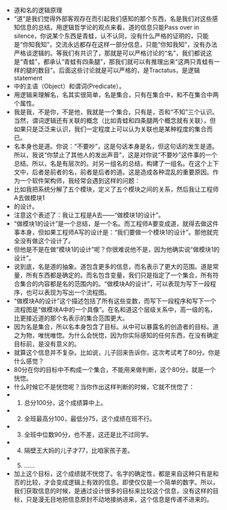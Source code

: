 - 道和名的逻辑原理
- “道”是我们觉得外部客观存在而引起我们感知的那个东西，名是我们对这些感知信息的总结。用逻辑哲学论的观点来看，道的信息只能Pass over in silence，你说某个东西是青蛙，认不认同，没有什么严格的证明的，只能是“你知我知”，交流永远都存在这样一部分信息，只能“你知我知”，没有办法严格谈逻辑的。等我们有共识了，那就是可以严格讨论的“名”，我们都说这是“青蛙”，都承认“青蛙有四条腿”，那我们就可以有推理出来“这两只青蛙有一样的腿的数目”。后面这些讨论就是可以严格的，是Tractatus，是逻辑statement
- 中的主语（Object）和谓词(Predicate）。
- 用逻辑来理解名，名其实很简单，名是集合，只有在集合中，和不在集合中两个属性。
- 我是我，不是你，不是他，我就是一个集合。只有是，否和“不知”三个认识。当然，谓词逻辑还有关联的概念（比如青蛙和四条腿两个概念就有关联），但如果只是泛泛来认识，我们一定程度上可以认为关联也是某种程度的集合而已。
- 名本身也是道。你说：“不要吵”，这是句话本身是名，但这句话的发生是道。所以，我说“你禁止了其他人的发出声音”，这是对你说“不要吵”这件事的一个总结。所以，名是有层次的。对另一组名的总结，构建了一组名。在这个上下文中，后者是前者的名，前者是后者的道。这是造成各种混乱的重要原因。作为一个软件架构师，我经常会遇到这样的问题：
- 比如我把系统分解了五个模块，定义了五个模块之间的关系，然后我让工程师A去做模块1
- 的设计。
- 注意这个表述了：我让工程是A去——“做模块1的设计”。
- “做模块1的设计”是一个总结，是一个名。而工程师A要变成道，就得去做这件事本身，但如果工程师A写的设计是：“我们要做一个模块1的设计”。那他就完全没有做这个设计了。
- 但他是不是在做“模块1的设计”呢？你很难说他不是，因为他确实说“做模块1的设计”。
- 说到底，名是道的抽象。道包含更多的信息，而名表示了更大的范围。道是常量，所有东西都是确定的。而名包含变量，我们只是指定了一个集合，所有符合集合的内容都是名的范围内的。“做模块A的设计”，可以表现为写下一段程序，也可以表现为写出一个流程图。
- “做模块A的设计”这个描述包括了所有这些变数，而写下一段程序和写下一个流程图是“做模块A中的一个具像”。在名和道这个层级关系中，高一级的名，比更接近道的那个名表示的集合范围更大。
- 因为名是集合，所以名本身包含了目标。从中可以暴露名的创造者的目标。道之为物，唯恍唯惚。为什么会恍惚，因为你实际感知的任何东西，在没有确定目标前，是没有意义的。
- 就算这个信息并不复杂。比如说，儿子回来告诉你，这次考试考了80分。你是什么感觉？
- 80分在你的目标中不构成一个集合，不能用来做判断，这个80分，就是一个恍惚。
- 什么时候它不是恍惚呢？当你作出这样判断的时候，它就不恍惚了：
- 1. 总分100分，这个成绩算中上。
- 2. 全班最高分100，最低分75，这个成绩在班不行。
- 3. 全班中位数90分，也不差，这还是比不过同学。
- 4. 隔壁王大妈的儿子才77，比咱家孩子差。
- 5. ……
- 加上这个目标，这个成绩就不恍惚了。名字的确定性，都是来自这种只有是和否的比较，才会变成逻辑上有效的信息。即使仅仅是一个简单的数字。所以，我们获取信息的时候，是通过设计很多的目标来比较这个信息，没有这样的目标，只是漫无目地把信息原封不动地接纳进来，这个信息是传递不进来的。
